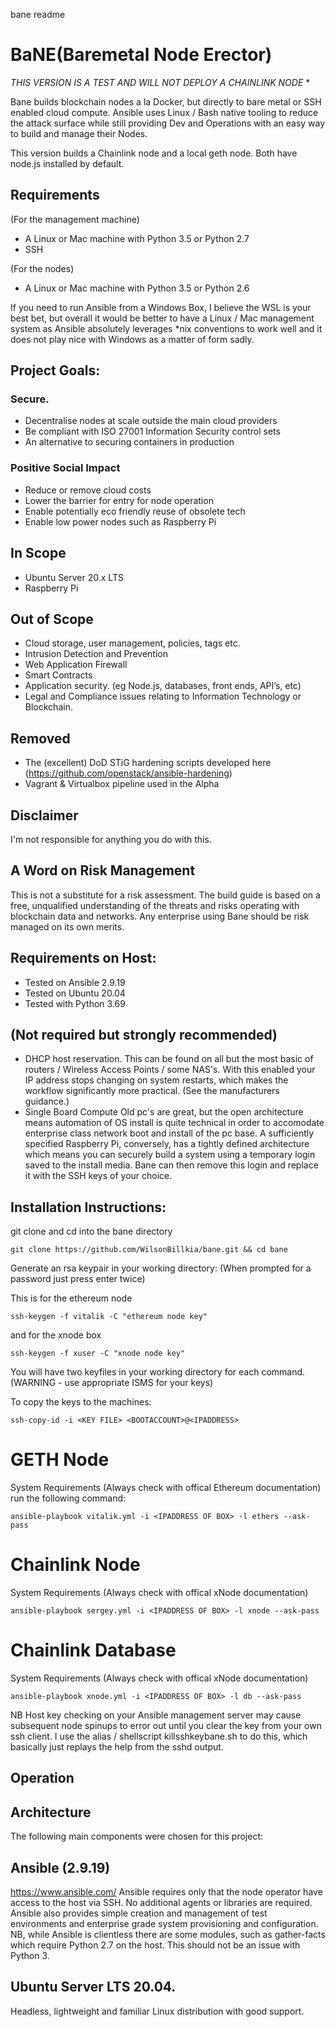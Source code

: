 bane readme


# BaNE(Baremetal Node Erector)
*THIS VERSION IS A TEST AND WILL NOT DEPLOY A CHAINLINK NODE*
*

Bane builds blockchain nodes a la Docker, but directly to bare metal or SSH enabled cloud compute.
Ansible uses Linux / Bash native tooling to reduce the attack surface while still providing Dev and Operations with an easy way to build and manage their Nodes.

This version builds a Chainlink node and a local geth node. Both have node.js installed by default.

## Requirements
(For the management machine)
* A Linux or Mac machine with Python 3.5 or Python 2.7 
* SSH 

(For the nodes)
* A Linux or Mac machine with Python 3.5 or Python 2.6 

If you need to run Ansible from a Windows Box, I believe the WSL is your best bet, but overall it would be better to have a Linux / Mac management system as Ansible absolutely leverages *nix conventions to work well and it does not play nice with Windows as a matter of form sadly.

## Project Goals: 
  
### Secure. 
* Decentralise nodes at scale outside the main cloud providers
* Be compliant with ISO 27001 Information Security control sets 
* An alternative to securing containers in production

### Positive Social Impact
* Reduce or remove cloud costs
* Lower the barrier for entry for node operation
* Enable potentially eco friendly reuse of obsolete tech
* Enable low power nodes such as Raspberry Pi

## In Scope
* Ubuntu Server 20.x LTS
* Raspberry Pi

## Out of Scope 
* Cloud storage, user management, policies, tags etc. 
* Intrusion Detection and Prevention 
* Web Application Firewall 
* Smart Contracts
* Application security. (eg Node.js, databases, front ends, API’s, etc)
* Legal and Compliance issues relating to Information Technology or Blockchain.

## Removed
* The (excellent) DoD STiG hardening scripts developed here (https://github.com/openstack/ansible-hardening)
* Vagrant & Virtualbox pipeline used in the Alpha

## Disclaimer
I'm not responsible for anything you do with this. 

## A Word on Risk Management
This is not a substitute for a risk assessment. The build guide is based on a free, unqualified understanding of the threats and risks operating with blockchain data and networks.
Any enterprise using Bane should be risk managed on its own merits.

## Requirements on Host:
* Tested on Ansible 2.9.19
* Tested on Ubuntu 20.04
* Tested with Python 3.69

## (Not required but strongly recommended) 
* DHCP host reservation. 
This can be found on all but the most basic of routers / Wireless Access Points / some NAS's. With this enabled your IP address stops changing on system restarts, which makes the workflow significantly more practical. (See the manufacturers guidance.)
* Single Board Compute 
Old pc's are great, but the open architecture means automation of OS install is quite technical in order to accomodate enterprise class network boot and install of the pc base. A sufficiently specified Raspberry Pi, conversely, has a tightly defined architecture which means you can securely build a system using a temporary login saved to the install media. Bane can then remove this login and replace it with the SSH keys of your choice. 

## Installation Instructions:

git clone and cd into the bane directory 

```
git clone https://github.com/WilsonBillkia/bane.git && cd bane
```

Generate an rsa keypair in your working directory: (When prompted for a password just press enter twice) 

This is for the ethereum node
```
ssh-keygen -f vitalik -C "ethereum node key"
```
and for the xnode box
```
ssh-keygen -f xuser -C "xnode node key"
```

You will have two keyfiles in your working directory for each command. (WARNING - use appropriate ISMS for your keys)

To copy the keys to the machines:

```
ssh-copy-id -i <KEY FILE> <BOOTACCOUNT>@<IPADDRESS> 
```

# GETH Node
System Requirements (Always check with offical Ethereum documentation)
run the following command:

```
ansible-playbook vitalik.yml -i <IPADDRESS OF BOX> -l ethers --ask-pass 
```

# Chainlink Node
System Requirements (Always check with offical xNode documentation)

```
ansible-playbook sergey.yml -i <IPADDRESS OF BOX> -l xnode --ask-pass 
```

# Chainlink Database
System Requirements (Always check with offical xNode documentation)

```
ansible-playbook xnode.yml -i <IPADDRESS OF BOX> -l db --ask-pass 
```

NB Host key checking on your Ansible management server may cause subsequent node spinups to error out until you clear the key from your own ssh client. I use the alias / shellscript killsshkeybane.sh to do this, which basically just replays the help from the sshd output. 

## Operation


## Architecture
The following main components were chosen for this project:

## Ansible (2.9.19)
https://www.ansible.com/ 
Ansible requires only that the node operator have access to the host via SSH. No additional agents or libraries are required. Ansible also provides simple creation and management of test environments and enterprise grade system provisioning and configuration.
NB, while Ansible is clientless there are some modules, such as gather-facts which require Python 2.7 on the host. This should not be an issue with Python 3.

## Ubuntu Server LTS 20.04.
Headless, lightweight and familiar Linux distribution with good support. 


